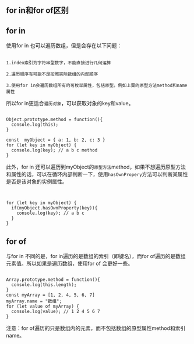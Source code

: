 ## for in和for of区别

## for in
使用for in 也可以遍历数组，但是会存在以下问题：

```

1.index索引为字符串型数字，不能直接进行几何运算

2.遍历顺序有可能不是按照实际数组的内部顺序

3.使用for in会遍历数组所有的可枚举属性，包括原型。例如上栗的原型方法method和name属性

```

所以for in更适合`遍历对象`，可以获取对象的key和value。

```

Object.prototype.method = function(){
  console.log(this);
}

const  myObject = { a: 1, b: 2, c: 3 }
for (let key in myObject) {
  console.log(key); // a b c method
}
```

此外，for in 还可以遍历到myObject的`原型方法`method，如果不想遍历原型方法和属性的话，可以在循环内部判断一下，使用`hasOwnPropery`方法可以判断某属性是否是该对象的实例属性。

```


for (let key in myObject) {
  if(myObject.hasOwnProperty(key)){
    console.log(key); // a b c 
  }
}
```

## for of

与for in 不同的是，for in遍历的是数组的索引（即键名），而for of遍历的是数组元素值。所以如果是遍历数组，使用for of 会更好一些。

```

Array.prototype.method = function(){
  console.log(this.length);
}
const myArray = [1, 2, 4, 5, 6, 7]
myArray.name = "数组";
for (let value of myArray) {
  console.log(value); // 1 2 4 5 6 7
}
```

注意：for of遍历的只是数组内的元素，而不包括数组的原型属性method和索引name。